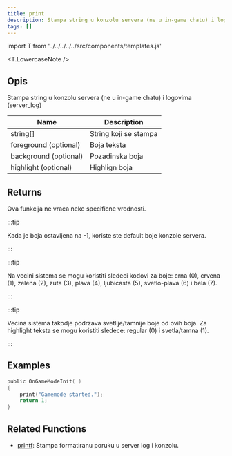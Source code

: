```yaml
---
title: print
description: Stampa string u konzolu servera (ne u in-game chatu) i logovima (server_log.
tags: []
---
```


import T from '../../../../../src/components/templates.js'

<T.LowercaseNote />

## Opis

Stampa string u konzolu servera (ne u in-game chatu) i logovima (server_log)

| Name                  | Description           |
| --------------------- | --------------------- |
| string[]              | String koji se stampa |
| foreground (optional) | Boja teksta           |
| background (optional) | Pozadinska boja       |
| highlight (optional)  | Highlign boja         |

## Returns

Ova funkcija ne vraca neke specificne vrednosti.

:::tip

Kada je boja ostavljena na -1, koriste ste default boje konzole servera.

:::

:::tip

Na vecini sistema se mogu koristiti sledeci kodovi za boje: crna (0), crvena (1), zelena (2), zuta (3), plava (4), ljubicasta (5), svetlo-plava (6) i bela (7).

:::

:::tip

Vecina sistema takodje podrzava svetlije/tamnije boje od ovih boja. Za highlight teksta se mogu koristiti sledece: regular (0) i svetla/tamna (1).

:::

## Examples

```c
public OnGameModeInit( )
{
    print("Gamemode started.");
    return 1;
}
```

## Related Functions

- [printf](printf.md): Stampa formatiranu poruku u server log i konzolu.
